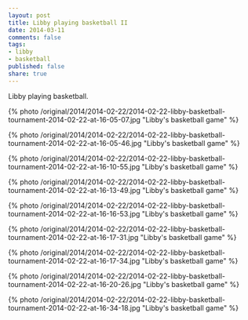 ```yaml
---
layout: post
title: Libby playing basketball II
date: 2014-03-11
comments: false
tags:
- libby
- basketball
published: false
share: true
---
```

Libby playing basketball.

{% photo /original/2014/2014-02-22/2014-02-22-libby-basketball-tournament-2014-02-22-at-16-05-07.jpg "Libby's basketball game" %}

{% photo /original/2014/2014-02-22/2014-02-22-libby-basketball-tournament-2014-02-22-at-16-05-46.jpg "Libby's basketball game" %}

{% photo /original/2014/2014-02-22/2014-02-22-libby-basketball-tournament-2014-02-22-at-16-10-55.jpg "Libby's basketball game" %}

{% photo /original/2014/2014-02-22/2014-02-22-libby-basketball-tournament-2014-02-22-at-16-13-49.jpg "Libby's basketball game" %}

{% photo /original/2014/2014-02-22/2014-02-22-libby-basketball-tournament-2014-02-22-at-16-16-53.jpg "Libby's basketball game" %}

{% photo /original/2014/2014-02-22/2014-02-22-libby-basketball-tournament-2014-02-22-at-16-17-31.jpg "Libby's basketball game" %}

{% photo /original/2014/2014-02-22/2014-02-22-libby-basketball-tournament-2014-02-22-at-16-17-34.jpg "Libby's basketball game" %}

{% photo /original/2014/2014-02-22/2014-02-22-libby-basketball-tournament-2014-02-22-at-16-20-26.jpg "Libby's basketball game" %}

{% photo /original/2014/2014-02-22/2014-02-22-libby-basketball-tournament-2014-02-22-at-16-34-18.jpg "Libby's basketball game" %}
